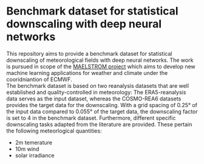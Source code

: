 # Benchmark dataset for statistical downscaling with deep neural networks

This repository aims to provide a benchmark dataset for statistical downscaling of meteorological fields with deep neural networks.
The work is pursued in scope of the [MAELSTROM project](https://www.maelstrom-eurohpc.eu/) which aims to develop new machine learning applications for weather and climate under the cooridniantion of ECMWF. <br>
The benchmark dataset is based on two reanalysis datasets that are well established and quality-controlled in meteorology: The ERA5-reanalysis data serves as the input dataset, whereas the COSMO-REA6 datasets provides the target data for the downscaling. With a grid spacing of 0.25° of the input data compared to 0.055° of the target data, the downscaling factor is set to 4 in the benchmark dataset. Furthermore, different specific downscaling tasks adapted from the literature are provided. These pertain the following meteorlogical quantities:
- 2m temerature 
- 10m wind 
- solar irradiance 
